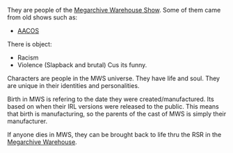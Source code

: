 
They are people of the [Megarchive Warehouse Show](Megarchive%20Warehouse%20Show.md). Some of them came from old shows such as:

- [AACOS](AACOS.md)

There is object:
- Racism
- Violence (Slapback and brutal)
Cus its funny.

Characters are people in the MWS universe. They have life and soul. They are unique in their identities and personalities.

Birth in MWS is refering to the date they were created/manufactured. Its based on when their IRL versions were released to the public. This means that birth is manufacturing, so the parents of the cast of MWS is simply their manufacturer.

If anyone dies in MWS, they can be brought back to life thru the RSR in the [Megarchive Warehouse](Megarchive%20Warehouse.md).